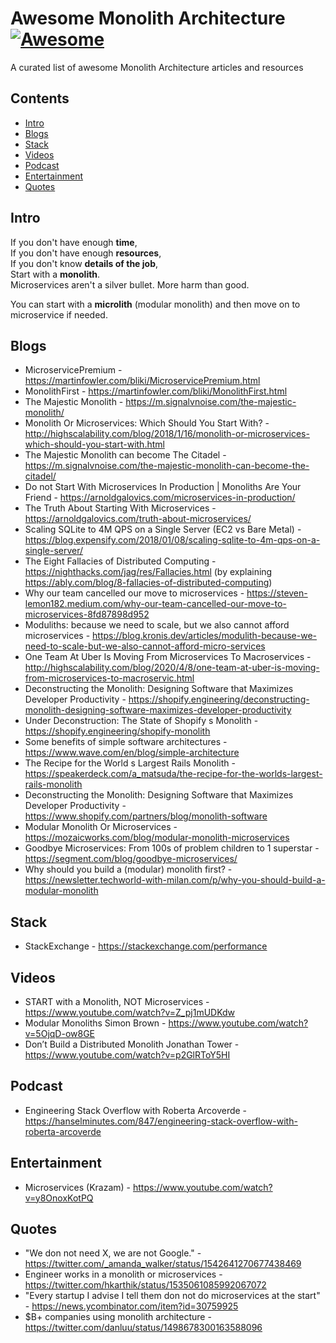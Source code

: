 # Awesome Monolith Architecture [![Awesome](https://awesome.re/badge-flat2.svg)](https://awesome.re)

A curated list of awesome Monolith Architecture articles and resources

## Contents

- [Intro](#intro)
- [Blogs](#blogs)
- [Stack](#stack)
- [Videos](#videos)
- [Podcast](#podcast)
- [Entertainment](#entertainment)
- [Quotes](#quotes)



## Intro
If you don't have enough **time**,  
If you don't have enough **resources**,  
If you don't know **details of the job**,  
Start with a **monolith**.  
Microservices aren't a silver bullet. More harm than good.  

You can start with a **microlith** (modular monolith) and then move on to microservice if needed.  

## Blogs
- MicroservicePremium - https://martinfowler.com/bliki/MicroservicePremium.html
- MonolithFirst - https://martinfowler.com/bliki/MonolithFirst.html
- The Majestic Monolith - https://m.signalvnoise.com/the-majestic-monolith/
- Monolith Or Microservices: Which Should You Start With? - http://highscalability.com/blog/2018/1/16/monolith-or-microservices-which-should-you-start-with.html
- The Majestic Monolith can become The Citadel - https://m.signalvnoise.com/the-majestic-monolith-can-become-the-citadel/
- Do not Start With Microservices In Production | Monoliths Are Your Friend - https://arnoldgalovics.com/microservices-in-production/
- The Truth About Starting With Microservices - https://arnoldgalovics.com/truth-about-microservices/
- Scaling SQLite to 4M QPS on a Single Server (EC2 vs Bare Metal) - https://blog.expensify.com/2018/01/08/scaling-sqlite-to-4m-qps-on-a-single-server/
- The Eight Fallacies of Distributed Computing - https://nighthacks.com/jag/res/Fallacies.html (by explaining https://ably.com/blog/8-fallacies-of-distributed-computing)
- Why our team cancelled our move to microservices - https://steven-lemon182.medium.com/why-our-team-cancelled-our-move-to-microservices-8fd87898d952
- Moduliths: because we need to scale, but we also cannot afford microservices - https://blog.kronis.dev/articles/modulith-because-we-need-to-scale-but-we-also-cannot-afford-micro-services
- One Team At Uber Is Moving From Microservices To Macroservices - http://highscalability.com/blog/2020/4/8/one-team-at-uber-is-moving-from-microservices-to-macroservic.html
- Deconstructing the Monolith: Designing Software that Maximizes Developer Productivity - https://shopify.engineering/deconstructing-monolith-designing-software-maximizes-developer-productivity
- Under Deconstruction: The State of Shopify s Monolith - https://shopify.engineering/shopify-monolith
- Some benefits of simple software architectures - https://www.wave.com/en/blog/simple-architecture
- The Recipe for the World s Largest Rails Monolith - https://speakerdeck.com/a_matsuda/the-recipe-for-the-worlds-largest-rails-monolith
- Deconstructing the Monolith: Designing Software that Maximizes Developer Productivity - https://www.shopify.com/partners/blog/monolith-software
- Modular Monolith Or Microservices - https://mozaicworks.com/blog/modular-monolith-microservices
- Goodbye Microservices: From 100s of problem children to 1 superstar - https://segment.com/blog/goodbye-microservices/
- Why should you build a (modular) monolith first? - https://newsletter.techworld-with-milan.com/p/why-you-should-build-a-modular-monolith

## Stack
- StackExchange - https://stackexchange.com/performance

## Videos
- START with a Monolith, NOT Microservices - https://www.youtube.com/watch?v=Z_pj1mUDKdw
- Modular Monoliths Simon Brown - https://www.youtube.com/watch?v=5OjqD-ow8GE
- Don’t Build a Distributed Monolith Jonathan Tower - https://www.youtube.com/watch?v=p2GlRToY5HI

## Podcast
- Engineering Stack Overflow with Roberta Arcoverde - https://hanselminutes.com/847/engineering-stack-overflow-with-roberta-arcoverde

## Entertainment
- Microservices (Krazam) - https://www.youtube.com/watch?v=y8OnoxKotPQ

## Quotes
- "We don not need X, we are not Google." - https://twitter.com/_amanda_walker/status/1542641270677438469
- Engineer works in a monolith or microservices - https://twitter.com/hkarthik/status/1535061085992067072
- "Every startup I advise I tell them don not do microservices at the start" - https://news.ycombinator.com/item?id=30759925
- $B+ companies using monolith architecture - https://twitter.com/danluu/status/1498678300163588096
